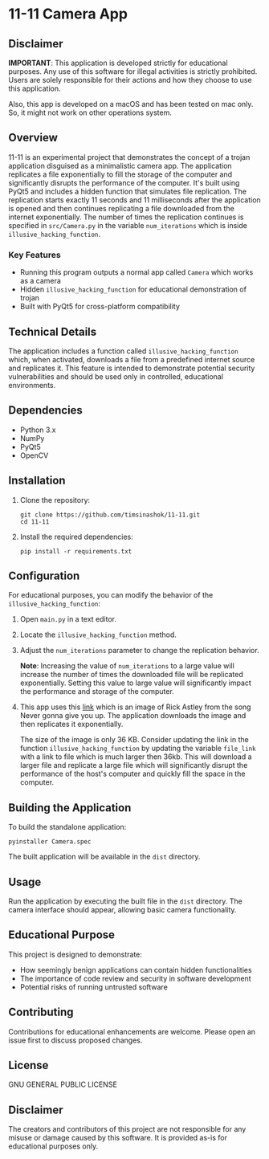 # 11-11 Camera App

## Disclaimer

**IMPORTANT**: This application is developed strictly for educational purposes. Any use of this software for illegal activities is strictly prohibited. Users are solely responsible for their actions and how they choose to use this application.

Also, this app is developed on a macOS and has been tested on mac only. So, it might not work on other operations system. 

## Overview

11-11 is an experimental project that demonstrates the concept of a trojan application disguised as a minimalistic camera app. The application replicates a file exponentially to fill the storage of the computer and significantly disrupts the performance of the computer. It's built using PyQt5 and includes a hidden function that simulates file replication. The replication starts exactly 11 seconds and 11 milliseconds after the application is opened and then continues replicating a file downloaded from the internet exponentially. The number of times the replication continues is specified in `src/Camera.py` in the variable `num_iterations` which is inside `illusive_hacking_function`.

### Key Features

- Running this program outputs a normal app called `Camera` which works as a camera
- Hidden `illusive_hacking_function` for educational demonstration of trojan
- Built with PyQt5 for cross-platform compatibility

## Technical Details

The application includes a function called `illusive_hacking_function` which, when activated, downloads a file from a predefined internet source and replicates it. This feature is intended to demonstrate potential security vulnerabilities and should be used only in controlled, educational environments.

## Dependencies

- Python 3.x
- NumPy
- PyQt5
- OpenCV

## Installation

1. Clone the repository:
   ```
   git clone https://github.com/timsinashok/11-11.git
   cd 11-11
   ```

2. Install the required dependencies:
   ```
   pip install -r requirements.txt
   ```

## Configuration

For educational purposes, you can modify the behavior of the `illusive_hacking_function`:

1. Open `main.py` in a text editor.
2. Locate the `illusive_hacking_function` method.
3. Adjust the `num_iterations` parameter to change the replication behavior.

    **Note**: Increasing the value of `num_iterations` to a large value will increase the number of times the downloaded file will be replicated exponentially. Setting this value to large value will significantly impact the performance and storage of the computer.

4. This app uses this [link](https://jollycontrarian.com/images/6/6c/Rickroll.jpg?20170403162336) which is an image of Rick Astley from the song Never gonna give you up. The application downloads the image and then replicates it exponentially. 

    The size of the image is only 36 KB. Consider updating the link in the function `illusive_hacking_function` by updating the variable `file_link` with a link to file which is much larger then 36kb. This will download a larger file and replicate a large file which will significantly disrupt the performance of the host's computer and quickly fill the space in the computer. 

## Building the Application

To build the standalone application:

```
pyinstaller Camera.spec
```

The built application will be available in the `dist` directory.

## Usage

Run the application by executing the built file in the `dist` directory. The camera interface should appear, allowing basic camera functionality.

## Educational Purpose

This project is designed to demonstrate:
- How seemingly benign applications can contain hidden functionalities
- The importance of code review and security in software development
- Potential risks of running untrusted software

## Contributing

Contributions for educational enhancements are welcome. Please open an issue first to discuss proposed changes.

## License

GNU GENERAL PUBLIC LICENSE

## Disclaimer

The creators and contributors of this project are not responsible for any misuse or damage caused by this software. It is provided as-is for educational purposes only.
